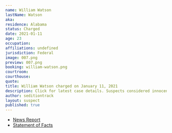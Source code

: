 ```yaml
---
name: William Watson
lastName: Watson
aka: 
residence: Alabama
status: Charged
date: 2021-01-11
age: 23
occupation: 
affiliations: undefined
jurisdiction: Federal
image: 007.png
preview: 007.png
booking: william-watson.png
courtroom: 
courthouse: 
quote: 
title: William Watson charged on January 11, 2021
description: Click for latest case details. Suspects considered innocent until proven guilty.
author: seditiontrack
layout: suspect
published: true
---
```

- [News Report](https://www.wate.com/news/auburn-man-in-federal-custody-following-u-s-capitol-riot/)
- [Statement of Facts](https://extremism.gwu.edu/sites/g/files/zaxdzs2191/f/William%20Wright%20Watson%20Affidavit%20in%20Support%20of%20Criminal%20Complaint.pdf)

